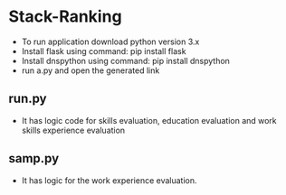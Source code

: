 # Stack-Ranking

* To run application download python version 3.x
* Install flask using command: pip install flask
* Install dnspython using command: pip install dnspython
* run a.py and open the generated link

## run.py
* It has logic code for skills evaluation, education evaluation and work skills experience evaluation

## samp.py
* It has logic for the work experience evaluation.